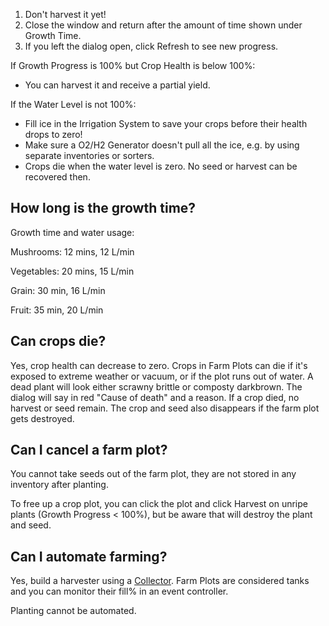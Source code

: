 1.  Don't harvest it yet!
2.  Close the window and return after the amount of time shown under Growth Time.
3.  If you left the dialog open, click Refresh to see new progress.

If Growth Progress is 100% but Crop Health is below 100%:

*   You can harvest it and receive a partial yield.

If the Water Level is not 100%:

*   Fill ice in the Irrigation System to save your crops before their health drops to zero!
*   Make sure a O2/H2 Generator doesn't pull all the ice, e.g. by using separate inventories or sorters.
*   Crops die when the water level is zero. No seed or harvest can be recovered then.

## How long is the growth time?

Growth time and water usage:

Mushrooms: 12 mins, 12 L/min

Vegetables: 20 mins, 15 L/min

Grain: 30 min, 16 L/min

Fruit: 35 min, 20 L/min

## Can crops die?

Yes, crop health can decrease to zero. Crops in Farm Plots can die if it's exposed to extreme weather or vacuum, or if the plot runs out of water. A dead plant will look either scrawny brittle or composty darkbrown. The dialog will say in red "Cause of death" and a reason. If a crop died, no harvest or seed remain. The crop and seed also disappears if the farm plot gets destroyed.

## Can I cancel a farm plot?

You cannot take seeds out of the farm plot, they are not stored in any inventory after planting.

To free up a crop plot, you can click the plot and click Harvest on unripe plants (Growth Progress < 100%), but be aware that will destroy the plant and seed.

## Can I automate farming?

Yes, build a harvester using a [Collector](https://spaceengineers.wiki.gg/wiki/Collector "Collector"). Farm Plots are considered tanks and you can monitor their fill% in an event controller.

Planting cannot be automated.